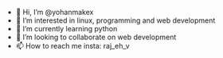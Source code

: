 - 👋 Hi, I’m @yohanmakex
- 👀 I’m interested in linux, programming and web development 
- 🌱 I’m currently learning python
- 💞️ I’m looking to collaborate on web development
- 📫 How to reach me insta: raj_eh_v

<!---
yohanmakex/yohanmakex is a ✨ special ✨ repository because its `README.md` (this file) appears on your GitHub profile.
You can click the Preview link to take a look at your changes.
--->
